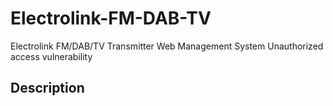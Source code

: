 # Electrolink-FM-DAB-TV
Electrolink FM/DAB/TV Transmitter Web Management System Unauthorized access vulnerability

## Description
